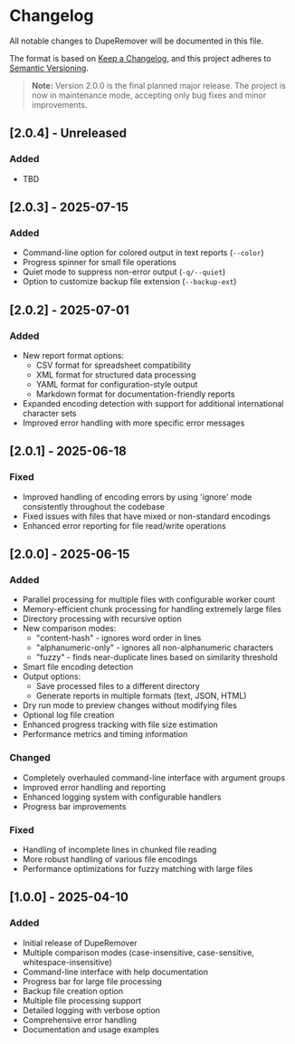 # Changelog

All notable changes to DupeRemover will be documented in this file.

The format is based on [Keep a Changelog](https://keepachangelog.com/en/1.0.0/),
and this project adheres to [Semantic Versioning](https://semver.org/spec/v2.0.0.html).

> **Note:** Version 2.0.0 is the final planned major release. The project is now in maintenance mode, accepting only bug fixes and minor improvements.

## [2.0.4] - Unreleased

### Added

- TBD

## [2.0.3] - 2025-07-15

### Added

- Command-line option for colored output in text reports (`--color`)
- Progress spinner for small file operations
- Quiet mode to suppress non-error output (`-q/--quiet`)
- Option to customize backup file extension (`--backup-ext`)

## [2.0.2] - 2025-07-01

### Added

- New report format options:
  - CSV format for spreadsheet compatibility
  - XML format for structured data processing
  - YAML format for configuration-style output
  - Markdown format for documentation-friendly reports
- Expanded encoding detection with support for additional international character sets
- Improved error handling with more specific error messages

## [2.0.1] - 2025-06-18

### Fixed

- Improved handling of encoding errors by using 'ignore' mode consistently throughout the codebase
- Fixed issues with files that have mixed or non-standard encodings
- Enhanced error reporting for file read/write operations

## [2.0.0] - 2025-06-15

### Added

- Parallel processing for multiple files with configurable worker count
- Memory-efficient chunk processing for handling extremely large files
- Directory processing with recursive option
- New comparison modes:
  - "content-hash" - ignores word order in lines
  - "alphanumeric-only" - ignores all non-alphanumeric characters
  - "fuzzy" - finds near-duplicate lines based on similarity threshold
- Smart file encoding detection
- Output options:
  - Save processed files to a different directory
  - Generate reports in multiple formats (text, JSON, HTML)
- Dry run mode to preview changes without modifying files
- Optional log file creation
- Enhanced progress tracking with file size estimation
- Performance metrics and timing information

### Changed

- Completely overhauled command-line interface with argument groups
- Improved error handling and reporting
- Enhanced logging system with configurable handlers
- Progress bar improvements

### Fixed

- Handling of incomplete lines in chunked file reading
- More robust handling of various file encodings
- Performance optimizations for fuzzy matching with large files

## [1.0.0] - 2025-04-10

### Added

- Initial release of DupeRemover
- Multiple comparison modes (case-insensitive, case-sensitive, whitespace-insensitive)
- Command-line interface with help documentation
- Progress bar for large file processing
- Backup file creation option
- Multiple file processing support
- Detailed logging with verbose option
- Comprehensive error handling
- Documentation and usage examples
